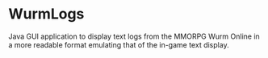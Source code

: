 # WurmLogs
Java GUI application to display text logs from the MMORPG Wurm Online in a more readable format emulating that of the in-game text display.
